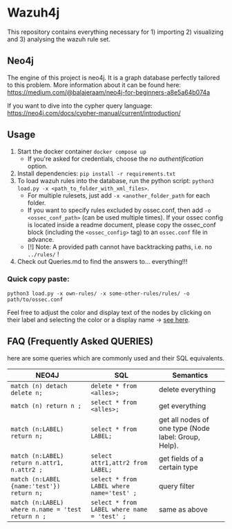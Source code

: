 # Wazuh4j
This repository contains everything necessary for 1) importing 2) visualizing and 3) analysing the wazuh rule set.  

## Neo4j
The engine of this project is neo4j. It is a graph database perfectly tailored to this problem. 
More information about it can be found here: https://medium.com/@balajeraam/neo4j-for-beginners-a8e5a64b074a

If you want to dive into the cypher query language: https://neo4j.com/docs/cypher-manual/current/introduction/

## Usage
1) Start the docker container `docker compose up`
    - If you're asked for credentials, choose the *no authentification* option.
2) Install dependencies: `pip install -r requirements.txt`
3) To load wazuh rules into the database, run the python script: `python3 load.py -x <path_to_folder_with_xml_files>`. 
    - For multiple rulesets, just add `-x <another_folder_path` for each folder. 
    - If you want to specify rules excluded by ossec.conf, then add `-o <ossec_conf_path>` (can be used multiple times). If your ossec config is located inside a readme document, please copy the ossec_conf block (including the `<ossec_config>` tag) to an `ossec.conf` file in advance.
    - [!] Note: A provided path cannot have backtracking paths, i.e. no `../rules/` !
4) Check out Queries.md to find the answers to... everything!!!

### Quick copy paste:
```
python3 load.py -x own-rules/ -x some-other-rules/rules/ -o path/to/ossec.conf
```

Feel free to adjust the color and display text of the nodes by clicking on their label and selecting the color or a display name -> [see here](https://stackoverflow.com/questions/44674646/how-do-i-change-what-appears-on-a-node-in-neo4j).



## FAQ (Frequently Asked QUERIES)
here are some queries which are commonly used and their SQL equivalents. 

| NEO4J                                                                       | SQL                            | Semantics                                                                           |
|-----------------------------------------------------------------------------|--------------------------------|-------------------------------------------------------------------------------------|
| `match (n) detach delete n;`                                                | `delete * from <alles>; `      | delete everything                                                                   |
| `match (n) return n ;`                                                      | `select * from <alles>; `      | get everything                                                                      |
| `match (n:LABEL) return n; `                                                | `select * from LABEL; `        | get all nodes of one type (Node label: Group, Help).                                |
| `match (n:LABEL) return n.attr1, n.attr2 ;`                                 | `select attr1,attr2 from LABEL; ` | get fields of a certain type                                                        | 
| `match (n:LABEL {name:'test'}) return n;` | `select * from LABEL where name='test' ; ` | query filter | 
| `match (n:LABEL) where n.name = 'test return n ;` | `select * from LABEL where name = 'test' ; ` | same as above | 

